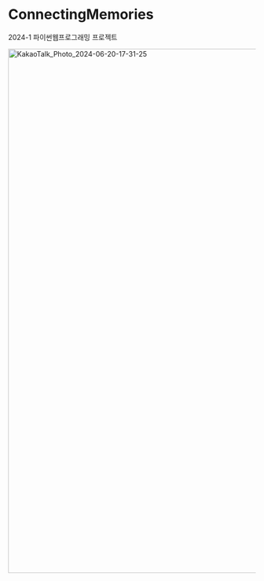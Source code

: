 # ConnectingMemories
2024-1 파이썬웹프로그래밍 프로젝트

<img width="1067" alt="KakaoTalk_Photo_2024-06-20-17-31-25" src="https://github.com/seyun0309/ConnectingMemories/assets/157377184/aace2541-fed9-40ec-8b81-58e54a1e41fc">
